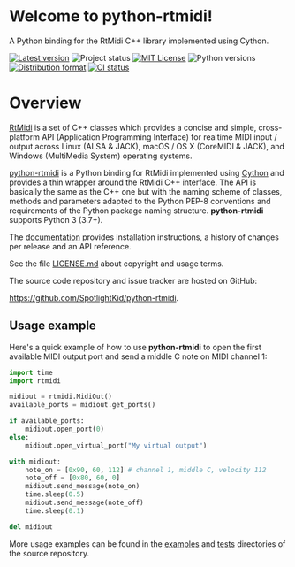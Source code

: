 # Welcome to python-rtmidi!

A Python binding for the RtMidi C++ library implemented using Cython.

[![Latest version](https://shields.io/pypi/v/python-rtmidi)](https://pypi.org/project/python-rtmidi)
![Project status](https://shields.io/pypi/status/python-rtmidi)
[![MIT License](https://shields.io/pypi/l/python-rtmidi)](LICENSE.md)
![Python versions](https://shields.io/pypi/pyversions/python-rtmidi)
[![Distribution format](https://shields.io/pypi/format/python-rtmidi)](https://pypi.org/project/python-rtmidi/#files)
[![CI status](https://github.com/SpotlightKid/python-rtmidi/actions/workflows/push_to_master.yml/badge.svg)](https://github.com/SpotlightKid/python-rtmidi/actions)

# Overview

[RtMidi] is a set of C++ classes which provides a concise and simple,
cross-platform API (Application Programming Interface) for realtime MIDI
input / output across Linux (ALSA & JACK), macOS / OS X (CoreMIDI & JACK), and
Windows (MultiMedia System) operating systems.

[python-rtmidi] is a Python binding for RtMidi implemented using [Cython] and
provides a thin wrapper around the RtMidi C++ interface. The API is basically
the same as the C++ one but with the naming scheme of classes, methods and
parameters adapted to the Python PEP-8 conventions and requirements of the
Python package naming structure. **python-rtmidi** supports Python 3 (3.7+).

The [documentation] provides installation instructions, a history of changes
per release and an API reference.

See the file [LICENSE.md] about copyright and usage terms.

The source code repository and issue tracker are hosted on GitHub:

<https://github.com/SpotlightKid/python-rtmidi>.

## Usage example

Here's a quick example of how to use **python-rtmidi** to open the first
available MIDI output port and send a middle C note on MIDI channel 1:

```python
import time
import rtmidi

midiout = rtmidi.MidiOut()
available_ports = midiout.get_ports()

if available_ports:
    midiout.open_port(0)
else:
    midiout.open_virtual_port("My virtual output")

with midiout:
    note_on = [0x90, 60, 112] # channel 1, middle C, velocity 112
    note_off = [0x80, 60, 0]
    midiout.send_message(note_on)
    time.sleep(0.5)
    midiout.send_message(note_off)
    time.sleep(0.1)

del midiout
```

More usage examples can be found in the [examples] and [tests] directories of
the source repository.


[Cython]: http://cython.org/
[documentation]: https://spotlightkid.github.io/python-rtmidi/
[examples]: https://github.com/SpotlightKid/python-rtmidi/tree/master/examples
[LICENSE.md]: https://github.com/SpotlightKid/python-rtmidi/blob/master/LICENSE.md
[python-rtmidi]: https://github.com/SpotlightKid/python-rtmidi
[tests]: https://github.com/SpotlightKid/python-rtmidi/tree/master/tests
[RtMidi]: http://www.music.mcgill.ca/~gary/rtmidi/index.html
